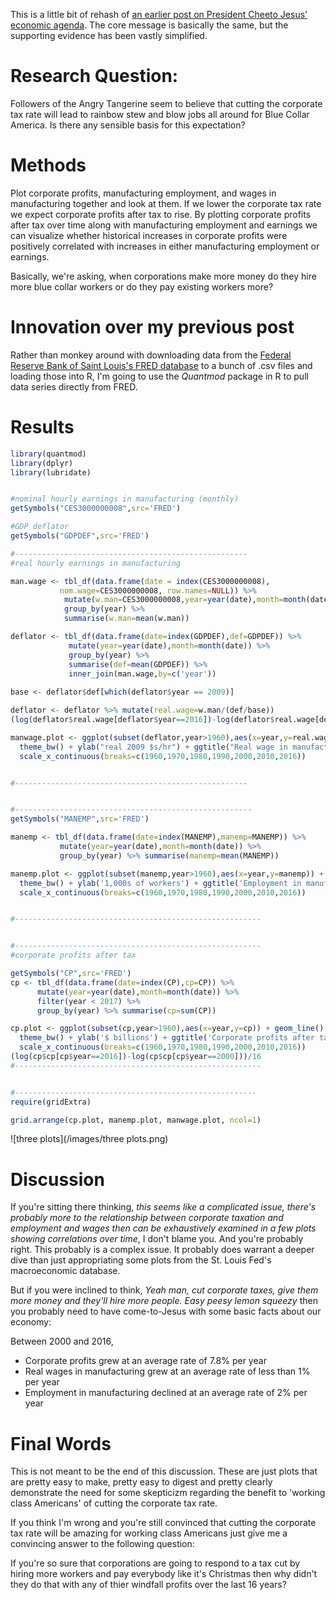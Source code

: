 This is a little bit of rehash of [an earlier post on President Cheeto Jesus' economic agenda](https://aaronmams.github.io/Trump'onomics-101/).  The core message is basically the same, but the supporting evidence has been vastly simplified.

# Research Question:

Followers of the Angry Tangerine seem to believe that cutting the corporate tax rate will lead to rainbow stew and blow jobs all around for Blue Collar America.  Is there any sensible basis for this expectation?

# Methods

Plot corporate profits, manufacturing employment, and wages in manufacturing together and look at them.  If we lower the corporate tax rate we expect corporate profits after tax to rise.  By plotting corporate profits after tax over time along with manufacturing employment and earnings we can visualize whether historical increases in corporate profits were positively correlated with increases in either manufacturing employment or earnings. 

Basically, we're asking, when corporations make more money do they hire more blue collar workers or do they pay existing workers more?

# Innovation over my previous post

Rather than monkey around with downloading data from the [Federal Reserve Bank of Saint Louis's FRED database](https://fred.stlouisfed.org/) to a bunch of .csv files and loading those into R, I'm going to use the *Quantmod* package in R to pull data series directly from FRED.

# Results

```R
library(quantmod)
library(dplyr)
library(lubridate)


#nominal hourly earnings in manufacturing (monthly)
getSymbols("CES3000000008",src='FRED')

#GDP deflator
getSymbols("GDPDEF",src='FRED')

#----------------------------------------------------
#real hourly earnings in manufacturing

man.wage <- tbl_df(data.frame(date = index(CES3000000008), 
           nom.wage=CES3000000008, row.names=NULL)) %>%
            mutate(w.man=CES3000000008,year=year(date),month=month(date)) %>%
            group_by(year) %>% 
            summarise(w.man=mean(w.man)) 

deflator <- tbl_df(data.frame(date=index(GDPDEF),def=GDPDEF)) %>%
             mutate(year=year(date),month=month(date)) %>%
             group_by(year) %>% 
             summarise(def=mean(GDPDEF)) %>%
             inner_join(man.wage,by=c('year'))
  
base <- deflator$def[which(deflator$year == 2009)]

deflator <- deflator %>% mutate(real.wage=w.man/(def/base))
(log(deflator$real.wage[deflator$year==2016])-log(deflator$real.wage[deflator$year==2000]))/16

manwage.plot <- ggplot(subset(deflator,year>1960),aes(x=year,y=real.wage)) + geom_line() +
  theme_bw() + ylab("real 2009 $s/hr") + ggtitle("Real wage in manufacturing") + 
  scale_x_continuous(breaks=c(1960,1970,1980,1990,2000,2010,2016))


#----------------------------------------------------


#-----------------------------------------------------
getSymbols("MANEMP",src='FRED')

manemp <- tbl_df(data.frame(date=index(MANEMP),manemp=MANEMP)) %>% 
           mutate(year=year(date),month=month(date)) %>%
           group_by(year) %>% summarise(manemp=mean(MANEMP))

manemp.plot <- ggplot(subset(manemp,year>1960),aes(x=year,y=manemp)) + geom_line() + 
  theme_bw() + ylab('1,000s of workers') + ggtitle('Employment in manufacturing') +
  scale_x_continuous(breaks=c(1960,1970,1980,1990,2000,2010,2016))


#-------------------------------------------------------


#-------------------------------------------------------
#corporate profits after tax

getSymbols("CP",src='FRED')
cp <- tbl_df(data.frame(date=index(CP),cp=CP)) %>%
      mutate(year=year(date),month=month(date)) %>%
      filter(year < 2017) %>%
      group_by(year) %>% summarise(cp=sum(CP))

cp.plot <- ggplot(subset(cp,year>1960),aes(x=year,y=cp)) + geom_line() + 
  theme_bw() + ylab('$ billions') + ggtitle('Corporate profits after tax') + 
  scale_x_continuous(breaks=c(1960,1970,1980,1990,2000,2010,2016))
(log(cp$cp[cp$year==2016])-log(cp$cp[cp$year==2000]))/16
#-------------------------------------------------------


#------------------------------------------------------
require(gridExtra)

grid.arrange(cp.plot, manemp.plot, manwage.plot, ncol=1)

```

![three plots](/images/three plots.png)


# Discussion

If you're sitting there thinking, *this seems like a complicated issue, there's probably more to the relationship between corporate taxation and employment and wages then can be exhaustively examined in a few plots showing correlations over time*, I don't blame you.  And you're probably right.  This probably is a complex issue.  It probably does warrant a deeper dive than just appropriating some plots from the St. Louis Fed's macroeconomic database.

But if you were inclined to think, *Yeah man, cut corporate taxes, give them more money and they'll hire more people.  Easy peesy lemon squeezy* then you probably need to have come-to-Jesus with some basic facts about our economy:

Between 2000 and 2016,

* Corporate profits grew at an average rate of 7.8% per year
* Real wages in manufacturing grew at an average rate of less than 1% per year
* Employment in manufacturing declined at an average rate of 2% per year

# Final Words

This is not meant to be the end of this discussion.  These are just plots that are pretty easy to make, pretty easy to digest and pretty clearly demonstrate the need for some skepticizm regarding the benefit to 'working class Americans' of cutting the corporate tax rate.

If you think I'm wrong and you're still convinced that cutting the corporate tax rate will be amazing for working class Americans just give me a convincing answer to the following question:

If you're so sure that corporations are going to respond to a tax cut by hiring more workers and pay everybody like it's Christmas then why didn't they do that with any of thier windfall profits over the last 16 years?


